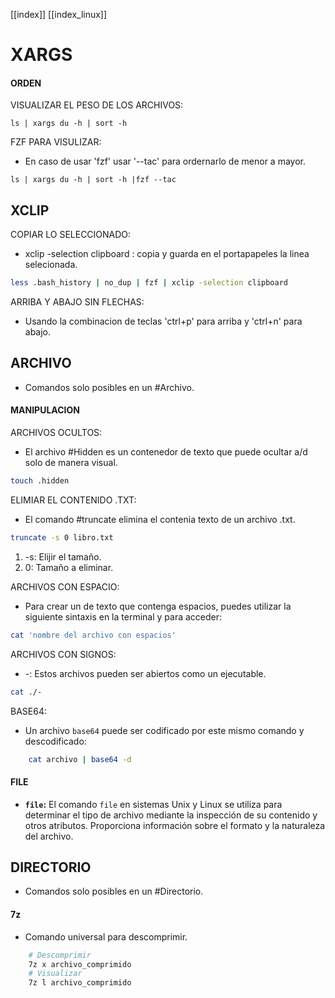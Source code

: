 [[index]]
[[index_linux]]

# XARGS

#### **ORDEN**

VISUALIZAR EL PESO DE LOS ARCHIVOS:
```
ls | xargs du -h | sort -h
```

FZF PARA VISULIZAR:
- En caso de usar 'fzf' usar '--tac' para ordernarlo de menor a mayor.
```
ls | xargs du -h | sort -h |fzf --tac
```




## XCLIP

COPIAR LO SELECCIONADO:
- xclip -selection clipboard : copia y guarda en el portapapeles la linea selecionada.
```bash
less .bash_history | no_dup | fzf | xclip -selection clipboard
```

ARRIBA Y ABAJO SIN FLECHAS:
- Usando la combinacion de teclas 'ctrl+p' para arriba y 'ctrl+n' para abajo.




## ARCHIVO
- Comandos solo posibles en un #Archivo.


#### **MANIPULACION**

ARCHIVOS OCULTOS:
- El archivo #Hidden es un contenedor de texto que puede ocultar a/d solo de manera visual.
```bash
touch .hidden
```

ELIMIAR EL CONTENIDO .TXT:
- El comando #truncate elimina el contenia texto de un archivo .txt.
```bash
truncate -s 0 libro.txt
``` 
1. -s: Elijir el tamaño.
2. 0: Tamaño a eliminar.

ARCHIVOS CON ESPACIO:
- Para crear un de texto que contenga espacios, puedes utilizar la siguiente sintaxis en la terminal y para acceder:
```bash
cat 'nombre del archivo con espacios'
```

ARCHIVOS CON SIGNOS:
- -: Estos archivos pueden ser abiertos como un ejecutable.
```bash
cat ./-
```

BASE64:
- Un archivo `base64` puede ser codificado por este mismo comando y descodificado:
```bash
	cat archivo | base64 -d
```


#### **FILE**
- **`file`:** El comando `file` en sistemas Unix y Linux se utiliza para determinar el tipo de archivo mediante la inspección de su contenido y otros atributos. Proporciona información sobre el formato y la naturaleza del archivo.




## DIRECTORIO
- Comandos solo posibles en un #Directorio.

#### **7z**
- Comando universal para descomprimir.
```bash
	# Descomprimir
	7z x archivo_comprimido
	# Visualizar
	7z l archivo_comprimido
```
















